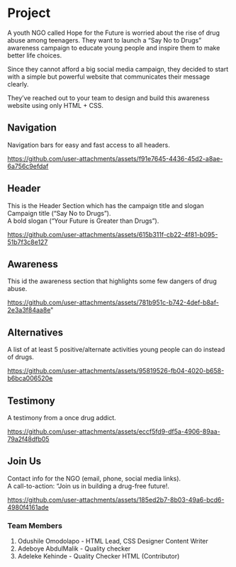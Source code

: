 # Project
A youth NGO called Hope for the Future is worried about the rise of drug abuse among teenagers. They want to launch a “Say No to Drugs” awareness campaign to educate young people and inspire them to make better life choices.  

Since they cannot afford a big social media campaign, they decided to start with a simple but powerful website that communicates their message clearly.  

They’ve reached out to your team to design and build this awareness website using only HTML + CSS.  


## Navigation
Navigation bars for easy and fast access to all headers.

https://github.com/user-attachments/assets/f91e7645-4436-45d2-a8ae-6a756c9efdaf


## Header
This is the Header Section which has the campaign title and slogan
Campaign title (“Say No to Drugs”).  
A bold slogan (“Your Future is Greater than Drugs”).  

https://github.com/user-attachments/assets/615b311f-cb22-4f81-b095-51b7f3c8e127



## Awareness
This id the awareness section that highlights some few dangers of drug abuse.

https://github.com/user-attachments/assets/781b951c-b742-4def-b8af-2e3a3f84aa8e"


## Alternatives
A list of at least 5 positive/alternate activities young people can do instead of drugs. 

https://github.com/user-attachments/assets/95819526-fb04-4020-b658-b6bca006520e


## Testimony
A testimony from a once drug addict.

https://github.com/user-attachments/assets/eccf5fd9-df5a-4906-89aa-79a2f48dfb05


## Join Us
Contact info for the NGO (email, phone, social media links).  
A call-to-action: “Join us in building a drug-free future!.

https://github.com/user-attachments/assets/185ed2b7-8b03-49a6-bcd6-4980f4161ade


### Team Members
1. Odushile Omodolapo - HTML Lead, CSS Designer Content Writer
2. Adeboye AbdulMalik - Quality checker
3. Adeleke Kehinde - Quality Checker HTML (Contributor)